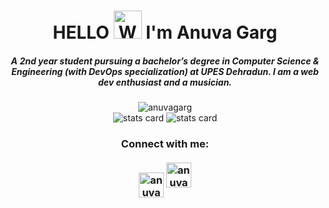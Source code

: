<link href="https://github.com/anuvagarg/anuvagarg.github.io/assets/css/style.css" rel="stylesheet">
<h1 align = "center"> HELLO <img src="https://raw.githubusercontent.com/nixin72/nixin72/master/wave.gif" 
         alt="Waving hand animated gif"
         height="45"
         width="45" /> I'm Anuva Garg</h1>
<h5 align="center">A 2nd year student pursuing a bachelor’s degree in Computer Science & Engineering (with DevOps specialization) at UPES Dehradun. I am a web dev enthusiast and a musician.</h5>
<p align="center"><img src="https://komarev.com/ghpvc/?username=anuvagarg&label=Profile%20views&color=0e75b6&style=flat" alt="anuvagarg"/><br>
         <img alt= "stats card" src="https://github-readme-streak-stats.herokuapp.com/?user=anuvagarg&theme=radical">
         <img alt= "stats card" src="https://github-readme-stats.vercel.app/api?username=anuvagarg&count_private=true&theme=radical&show_icons=true"/></p>
<h3 align="center">Connect with me:<br><br>
<a target="blank" href="https://www.linkedin.com/in/anuvagarg/"><img align="center" src="https://img.icons8.com/cute-clipart/64/000000/linkedin.png" alt="anuva garg" height="40" width="40" /></a>
<a target="blank" style="padding-top: 25px" href="https://dev.to/anuva"><img src="https://img.icons8.com/external-tal-revivo-filled-tal-revivo/24/000000/external-dev-community-where-programmers-share-ideas-and-help-each-other-grow-logo-filled-tal-revivo.png" alt="anuva garg" height="40" width="40"/></a></h3>
<!--<p align="center">
  <img src="https://github.com/anuvagarg/anuvagarg/raw/output/github-contribution-grid-snake.svg" alt="snake"></center>
</p>-->
<!--
**anuvagarg/anuvagarg** is a ✨ _special_ ✨ repository because its `README.md` (this file) appears on your GitHub profile.

Here are some ideas to get you started:

- 🔭 I’m currently working on ...
- 🌱 I’m currently learning ...
- 👯 I’m looking to collaborate on ...
- 🤔 I’m looking for help with ...
- 💬 Ask me about ...
- 📫 How to reach me: ...
- 😄 Pronouns: ...
- ⚡ Fun fact: ...
-->
